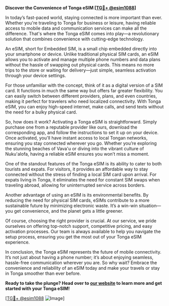 **Discover the Convenience of Tonga eSIM [[TG💪+ @esim1088](https://t.me/s/esim1088)]**

In today’s fast-paced world, staying connected is more important than ever. Whether you're traveling to Tonga for business or leisure, having reliable access to mobile data and communication services can make all the difference. That's where the Tonga eSIM comes into play—a revolutionary solution that combines convenience with cutting-edge technology.

An eSIM, short for Embedded SIM, is a small chip embedded directly into your smartphone or device. Unlike traditional physical SIM cards, an eSIM allows you to activate and manage multiple phone numbers and data plans without the hassle of swapping out physical cards. This means no more trips to the store or waiting for delivery—just simple, seamless activation through your device settings.

For those unfamiliar with the concept, think of it as a digital version of a SIM card. It functions in much the same way but offers far greater flexibility. You can easily switch between different providers, plans, and even countries, making it perfect for travelers who need localized connectivity. With Tonga eSIM, you can enjoy high-speed internet, make calls, and send texts without the need for a bulky physical card.

So, how does it work? Activating a Tonga eSIM is straightforward. Simply purchase one from a reputable provider like ours, download the corresponding app, and follow the instructions to set it up on your device. Once activated, you'll have instant access to local Tongan networks, ensuring you stay connected wherever you go. Whether you’re exploring the stunning beaches of Vava'u or diving into the vibrant culture of Nuku'alofa, having a reliable eSIM ensures you won’t miss a moment.

One of the standout features of the Tonga eSIM is its ability to cater to both tourists and expats. For visitors, it provides an affordable way to stay connected without the stress of finding a local SIM card upon arrival. For expats living in Tonga, it eliminates the need for constant SIM swaps when traveling abroad, allowing for uninterrupted service across borders.

Another advantage of using an eSIM is its environmental benefits. By reducing the need for physical SIM cards, eSIMs contribute to a more sustainable future by minimizing electronic waste. It’s a win-win situation—you get convenience, and the planet gets a little greener.

Of course, choosing the right provider is crucial. At our service, we pride ourselves on offering top-notch support, competitive pricing, and easy activation processes. Our team is always available to help you navigate the setup process, ensuring you get the most out of your Tonga eSIM experience.

In conclusion, the Tonga eSIM represents the future of mobile connectivity. It’s not just about having a phone number; it’s about enjoying seamless, hassle-free communication wherever you are. So why wait? Embrace the convenience and reliability of an eSIM today and make your travels or stay in Tonga smoother than ever before.

**Ready to take the plunge? Head over to [our website](https://example.com) to learn more and get started with your Tonga eSIM!**

[[TG💪+ @esim1088](https://t.me/s/esim1088) ![Image](https://i.postimg.cc/Y0z9fWf4/image.png)]